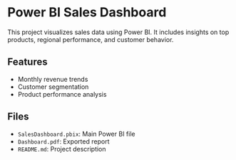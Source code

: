 # Power BI Sales Dashboard
This project visualizes sales data using Power BI. It includes insights on top products, regional performance, and customer behavior.

## Features
- Monthly revenue trends
- Customer segmentation
- Product performance analysis

## Files
- `SalesDashboard.pbix`: Main Power BI file
- `Dashboard.pdf`: Exported report
- `README.md`: Project description
